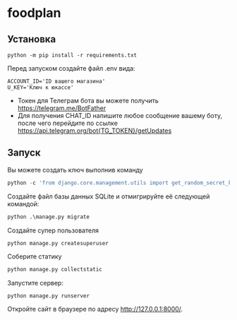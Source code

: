 # foodplan


## Установка

```commandline
python -m pip install -r requirements.txt
```
Перед запуском создайте файл .env вида:
```commandline
ACCOUNT_ID='ID вашего магазина'
U_KEY='Ключ к юкассе'
```
- Токен для Телеграм бота вы можете получить https://telegram.me/BotFather
- Для получения CHAT_ID напишите любое сообщение вашему боту, после чего перейдите по ссылке https://api.telegram.org/bot{TG_TOKEN}/getUpdates

## Запуск
Вы можете создать ключ выполнив команду
```python
python -c 'from django.core.management.utils import get_random_secret_key; print(get_random_secret_key())'

```
Создайте файл базы данных SQLite и отмигрируйте её следующей командой:

```python
python .\manage.py migrate  
```
Создайте супер пользователя
```python
python manage.py createsuperuser
```
Соберите статику
```python
python manage.py collectstatic
```

Запустите сервер:
```
python manage.py runserver
```

Откройте сайт в браузере по адресу http://127.0.0.1:8000/.